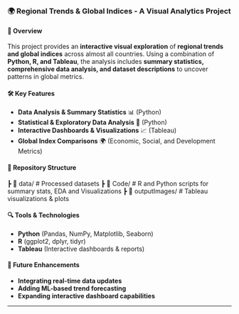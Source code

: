 ### 🌍 Regional Trends & Global Indices - A Visual Analytics Project  

#### 📌 Overview  
This project provides an **interactive visual exploration** of **regional trends and global indices** across almost all countries. Using a combination of **Python, R, and Tableau**, the analysis includes **summary statistics, comprehensive data analysis, and dataset descriptions** to uncover patterns in global metrics.  

#### 🛠️ Key Features  
- **Data Analysis & Summary Statistics** 📊 (Python)  
- **Statistical & Exploratory Data Analysis** 🧠 (Python)  
- **Interactive Dashboards & Visualizations** 📈 (Tableau)  
- **Global Index Comparisons** 🌍 (Economic, Social, and Development Metrics)  

#### 📂 Repository Structure  
┣ 📜 data/ # Processed datasets
┣ 📜 Code/ # R and Python scripts for summary stats, EDA and Visualizations
┣ 📜 outputImages/ # Tableau visualizations & plots


#### 🔍 Tools & Technologies  
- **Python** (Pandas, NumPy, Matplotlib, Seaborn)  
- **R** (ggplot2, dplyr, tidyr)  
- **Tableau** (Interactive dashboards & reports)  

#### 🚀 Future Enhancements  
- **Integrating real-time data updates**  
- **Adding ML-based trend forecasting**  
- **Expanding interactive dashboard capabilities**  


---
